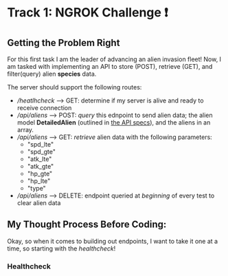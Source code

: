 # Track 1: NGROK Challenge :exclamation:

## Getting the Problem Right  

For this first task I am the leader of advancing an alien invasion fleet! Now, I am tasked with implementing an API to store (POST), retrieve (GET), and filter(query) alien **species** data.   

The server should support the following routes:
- */heatlhcheck* --> GET: determine if my server is alive and ready to receive connection 
- */api/aliens* --> POST: *query* this ednpoint to send alien data; the alien model **DetailedAlien** (outlined in [the API specs](https://challenge.generatenu.com/#model/detailedalien)), and the aliens in an array.
- */api/aliens* --> GET: *retrieve* alien data with the following parameters:
    - "spd_lte"
    - "spd_gte"
    - "atk_lte"
    - "atk_gte"
    - "hp_gte"
    - "hp_lte"
    - "type"
- */api/aliens* --> DELETE: endpoint queried at *beginning* of every test to clear alien data  

## My Thought Process Before Coding:
Okay, so when it comes to building out endpoints, I want to take it one at a time, so starting with the *healthcheck*!

### Healthcheck  

